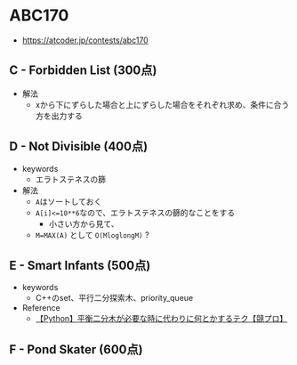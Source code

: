 # ABC170
* https://atcoder.jp/contests/abc170


## C - Forbidden List (300点)
* 解法
  - xから下にずらした場合と上にずらした場合をそれぞれ求め、条件に合う方を出力する


## D - Not Divisible (400点)
* keywords
  - エラトステネスの篩
* 解法
  - `A`はソートしておく
  - `A[i]<=10**6`なので、エラトステネスの篩的なことをする
    - 小さい方から見て、
  - `M=MAX(A)` として `O(MloglongM)` ?


## E - Smart Infants (500点)
* keywords
  - C++のset、平行二分探索木、priority_queue
* Reference
  - [【Python】平衡二分木が必要な時に代わりに何とかするテク【競プロ】]( https://qiita.com/Salmonize/items/638da118cd621d2628d1#%E8%A7%A3%E6%B1%BA%E6%B3%953-%E5%84%AA%E5%85%88%E5%BA%A6%E4%BB%98%E3%81%8D%E3%82%AD%E3%83%A5%E3%83%BC )


## F - Pond Skater (600点)
